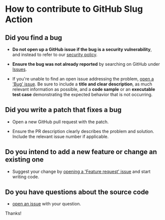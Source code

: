 # How to contribute to GitHub Slug Action

## Did you find a bug

* **Do not open up a GitHub issue if the bug is a security vulnerability**, and instead to refer to our [security policy][1].

* **Ensure the bug was not already reported** by searching on GitHub under [Issues][2].

* If you're unable to find an open issue addressing the problem, [open a 'Bug' issue][4].
Be sure to include a **title and clear description**, as much relevant information as possible, and a **code sample** or an **executable test case** demonstrating the expected behavior that is not occurring.

## Did you write a patch that fixes a bug

* Open a new GitHub pull request with the patch.

* Ensure the PR description clearly describes the problem and solution.
Include the relevant issue number if applicable.

## Do you intend to add a new feature or change an existing one

* Suggest your change by [opening a 'Feature request' issue][5] and start writing code.

## Do you have questions about the source code

* [open an issue][3] with your question.

Thanks!

[1]: https://github.com/AlexRogalskiy/javascript-tools/security/policy
[2]: https://github.com/AlexRogalskiy/javascript-tools/issues
[3]: https://github.com/AlexRogalskiy/javascript-tools/issues/new
[4]: https://github.com/AlexRogalskiy/javascript-tools/issues/new?assignees=&labels=bug&template=bug_report.md&title=
[5]: https://github.com/AlexRogalskiy/javascript-tools/issues/new?assignees=&labels=enhancement&template=feature_request.md&title=
